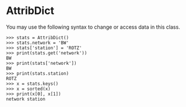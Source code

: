 # AttribDict


You may use the following syntax to change or access data in this class.

```
>>> stats = AttribDict()
>>> stats.network = 'BW'
>>> stats['station'] = 'ROTZ'
>>> print(stats.get('network'))
BW
>>> print(stats['network'])
BW
>>> print(stats.station)
ROTZ
>>> x = stats.keys()
>>> x = sorted(x)
>>> print(x[0], x[1])
network station
```
